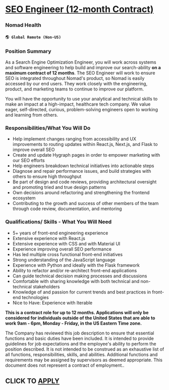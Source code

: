 # [SEO Engineer (12-month Contract)](https://www.remotewlb.com/apply/seo-engineer-12-month-contract)  
### Nomad Health  
#### `🌎 Global Remote (Non-US)`  

### **Position Summary**

As a Search Engine Optimization Engineer, you will work across systems and software engineering to help build and improve our search-ability **on a maximum contract of 12 months**. The SEO Engineer will work to ensure SEO is integrated throughout Nomad's product, so Nomad is easily accessed by our end users. They work closely with the engineering, product, and marketing teams to continue to improve our platform.  
  
You will have the opportunity to use your analytical and technical skills to make an impact at a high-impact, healthcare tech company. We value eager, self-directed, curious, problem-solving engineers open to working and learning from others.

### **Responsibilities/What You Will Do**

  * Help implement changes ranging from accessibility and UX improvements to routing updates within React.js, Next.js, and Flask to improve overall SEO
  * Create and update Hygraph pages in order to empower marketing with our SEO efforts
  * Help engineers breakdown technical initiatives into actionable steps
  * Diagnose and repair performance issues, and build strategies with others to ensure high throughput
  * Be part of design and code reviews, providing architectural oversight and promoting tried and true design patterns
  * Own decisions around refactoring and strengthening the frontend ecosystem
  * Contributing to the growth and success of other members of the team through code review, documentation, and mentoring

### **Qualifications/ Skills - What You Will Need**

  * 5+ years of front-end engineering experience
  * Extensive experience with React.js
  * Extensive experience with CSS and with Material UI
  * Experience improving overall SEO performance
  * Has led multiple cross functional front-end initiatives
  * Strong understanding of the JavaScript language
  * Experience with Python and ideally with the Flask framework
  * Ability to refactor and/or re-architect front-end applications
  * Can guide technical decision making processes and discussions
  * Comfortable with sharing knowledge with both technical and non-technical stakeholders
  * Knowledge of and passion for current trends and best practices in front-end technologies
  * Nice to Have: Experience with Iterable

**This is a contract role for up to 12 months. Applications will only be considered for individuals outside of the United States that are able to work 9am - 6pm, Monday - Friday, in the US Eastern Time zone.**

The Company has reviewed this job description to ensure that essential functions and basic duties have been included. It is intended to provide guidelines for job expectations and the employee's ability to perform the position described. It is not intended to be construed as an exhaustive list of all functions, responsibilities, skills, and abilities. Additional functions and requirements may be assigned by supervisors as deemed appropriate. This document does not represent a contract of employment..

  
## CLICK TO [APPLY](https://www.remotewlb.com/apply/seo-engineer-12-month-contract)

